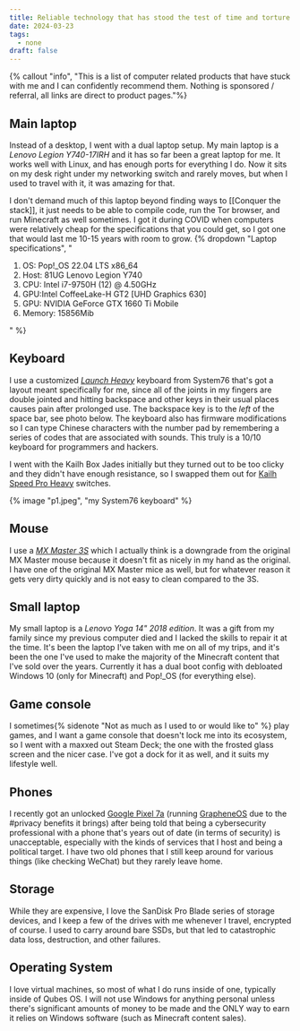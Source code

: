 ```yaml
---
title: Reliable technology that has stood the test of time and torture
date: 2024-03-23
tags:
  - none
draft: false
---
```

{% callout "info", "This is a list of computer related products that have stuck with me and I can confidently recommend them. Nothing is sponsored / referral, all links are direct to product pages."%}

## Main laptop
Instead of a desktop, I went with a dual laptop setup. My main laptop is a *Lenovo Legion Y740-17IRH* and it has so far been a great laptop for me. It works well with Linux, and has enough ports for everything I do. Now it sits on my desk right under my networking switch and rarely moves, but when I used to travel with it, it was amazing for that.

I don't demand much of this laptop beyond finding ways to [[Conquer the stack]], it just needs to be able to compile code, run the Tor browser, and run Minecraft as well sometimes. I got it during COVID when computers were relatively cheap for the specifications that you could get, so I got one that would last me 10-15 years with room to grow.
{% dropdown "Laptop specifications", "
<ol>
  <li>OS: Pop!_OS 22.04 LTS x86_64</li>
  <li>Host: 81UG Lenovo Legion Y740</li>
  <li>CPU: Intel i7-9750H (12) @ 4.50GHz</li>
  <li>GPU:Intel CoffeeLake-H GT2 [UHD Graphics 630]</li>
  <li>GPU: NVIDIA GeForce GTX 1660 Ti Mobile</li>
  <li>Memory: 15856Mib</li>
</ol>" %}

## Keyboard
I use a customized *[Launch Heavy](https://system76.com/accessories/launch)* keyboard from System76 that's got a layout meant specifically for me, since all of the joints in my fingers are double jointed and hitting backspace and other keys in their usual places causes pain after prolonged use. The backspace key is to the *left* of the space bar, see photo below. The keyboard also has firmware modifications so I can type Chinese characters with the number pad by remembering a series of codes that are associated with sounds. This truly is a 10/10 keyboard for programmers and hackers.

I went with the Kailh Box Jades initially but they turned out to be too clicky and they didn't have enough resistance, so I swapped them out for [Kailh Speed Pro Heavy](https://keychron.com.es/products/kailh-speed-pro-heavy-switch) switches.

{% image "p1.jpeg", "my System76 keyboard" %}

## Mouse
I use a [*MX Master 3S*](https://www.logitech.com/en-us/products/mice/mx-master-3s.910-006556.html) which I actually think is a downgrade from the original MX Master mouse because it doesn't fit as nicely in my hand as the original. I have one of the original MX Master mice as well, but for whatever reason it gets very dirty quickly and is not easy to clean compared to the 3S.

## Small laptop
My small laptop is a *Lenovo Yoga 14" 2018 edition*. It was a gift from my family since my previous computer died and I lacked the skills to repair it at the time. It's been the laptop I've taken with me on all of my trips, and it's been the one I've used to make the majority of the Minecraft content that I've sold over the years. Currently it has a dual boot config with debloated Windows 10 (only for Minecraft) and Pop!_OS (for everything else).

## Game console
I sometimes{% sidenote "Not as much as I used to or would like to" %} play games, and I want a game console that doesn't lock me into its ecosystem, so I went with a maxxed out Steam Deck; the one with the frosted glass screen and the nicer case. I've got a dock for it as well, and it suits my lifestyle well.

## Phones
I recently got an unlocked [Google Pixel 7a](https://store.google.com/product/pixel_7a) (running [GrapheneOS](https://grapheneos.org/) due to the #privacy benefits it brings) after being told that being a cybersecurity professional with a phone that's years out of date (in terms of security) is unacceptable, especially with the kinds of services that I host and being a political target. I have two old phones that I still keep around for various things (like checking WeChat) but they rarely leave home.

## Storage
While they are expensive, I love the SanDisk Pro Blade series of storage devices, and I keep a few of the drives with me whenever I travel, encrypted of course. I used to carry around bare SSDs, but that led to catastrophic data loss, destruction, and other failures.

## Operating System
I love virtual machines, so most of what I do runs inside of one, typically inside of Qubes OS. I will not use Windows for anything personal unless there's significant amounts of money to be made and the ONLY way to earn it relies on Windows software (such as Minecraft content sales).